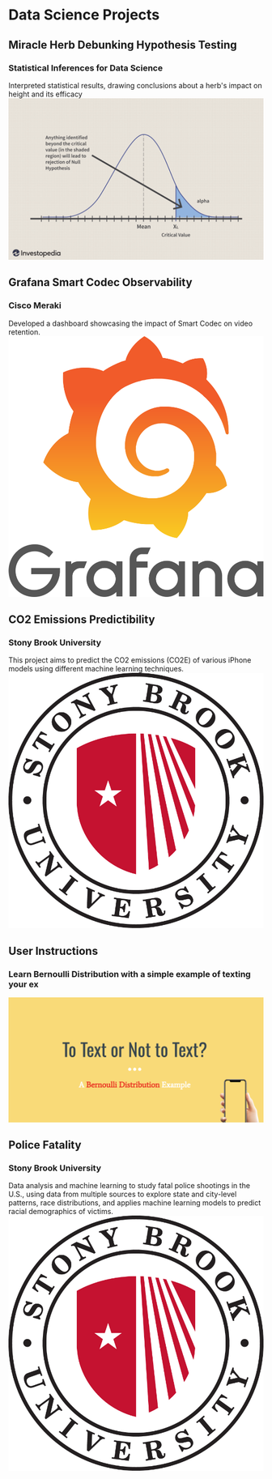 # Data Science Projects

## Miracle Herb Debunking Hypothesis Testing 
### Statistical Inferences for Data Science
Interpreted statistical results, drawing conclusions about a herb's impact on height and its efficacy
[![Hypothesis Testing](/assets/img/Htesting.png)](https://github.com/naseebafaiza/miracle-herb)

## Grafana Smart Codec Observability
### Cisco Meraki
Developed a dashboard showcasing the impact of Smart Codec on video retention.
[![MV Cameras](/assets/img/Grafana_logo.svg.png)](https://meraki.cisco.com/products/smart-cameras/)

## CO2 Emissions Predictibility
### Stony Brook University
This project aims to predict the CO2 emissions (CO2E) of various iPhone models using different machine learning techniques.
[![SBU](/assets/img/SBU-logo.png)](https://github.com/naseebafaiza/iPhones-and-C02-Emissions)

## User Instructions
### Learn Bernoulli Distribution with a simple example of texting your ex
[![Bernoulli Distribution](/assets/img/Text.png)](https://github.com/naseebafaiza/naseebafaiza.github.io/raw/main/pdfs/User_Instructions.pdf)

## Police Fatality
### Stony Brook University
Data analysis and machine learning to study fatal police shootings in the U.S., using data from multiple sources to explore state and city-level patterns, race distributions, and applies machine learning models to predict racial demographics of victims.
[![SBU](/assets/img/SBU-logo.png)](https://github.com/naseebafaiza/policeFatality)